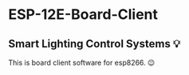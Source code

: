 # ESP-12E-Board-Client  
## Smart Lighting Control Systems 💡 
This is board client software for esp8266. 😉
